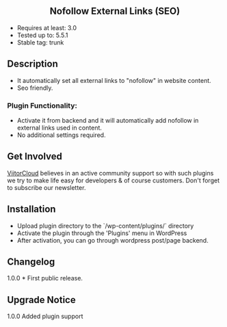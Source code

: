 <h2 align="center"> Nofollow External Links (SEO) </h2>

<ul>
<li>Requires at least: 3.0</li>
<li>Tested up to: 5.5.1</li>
<li>Stable tag: trunk</li>
</ul>

## Description 
<ul>
<li>It automatically set all external links to "nofollow" in website content.</li>

<li>Seo friendly.</li>
</ul>

### Plugin Functionality: 

<ul>
<li> Activate it from backend and it will automatically add nofollow in external links used in content.</li>

<li> No additional settings required.</li>
</ul>

## Get Involved 
  [ViitorCloud](https://viitorcloud.com/) believes in an active community support so with such plugins we try to make life easy for developers & of course customers. Don't forget to subscribe our newsletter.
  
## Installation 

<ul>
<li> Upload plugin directory to the `/wp-content/plugins/` directory</li>
<li> Activate the plugin through the 'Plugins' menu in WordPress</li>
<li> After activation, you can go through wordpress post/page backend.</li>
</ul>

## Changelog 

1.0.0  * First public release.

## Upgrade Notice 

1.0.0 Added plugin support
